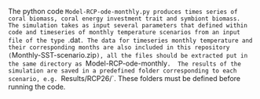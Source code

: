 The python code `Model-RCP-ode-monthly.py produces times series of coral biomass, coral energy investment trait and symbiont biomass. 
The simulation takes as input several parameters that defined within code and timeseries of monthly temperature scenarios from an input file of the type `.dat`.
The data for timeseries monthly temperature and their corresponding months are also included in this repository (`Monthly-SST-scenario.zip`), all the files should be extracted put in the same directory as `Model-RCP-ode-monthly`. 
The results of the simulation are saved in a predefined folder corresponding to each scenario, e.g. `Results/RCP26/`. 
These folders must be defined before running the code. 
